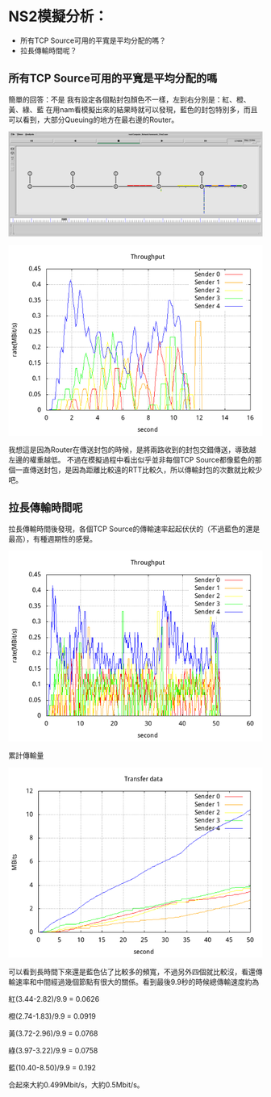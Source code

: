 NS2模擬分析：
========================================
* 所有TCP Source可用的平寬是平均分配的嗎？
* 拉長傳輸時間呢？

所有TCP Source可用的平寬是平均分配的嗎
----------------------------------------
簡單的回答：不是
我有設定各個點封包顏色不一樣，左到右分別是：紅、橙、黃、綠、藍
在用nam看模擬出來的結果時就可以發現，藍色的封包特別多，而且可以看到，大部分Queuing的地方在最右邊的Router。

![模擬圖](https://github.com/Lipraxde/Computer_Network/blob/master/homework_2/window.png?raw=true)

![Throughput](https://github.com/Lipraxde/Computer_Network/blob/master/homework_2/tm0.1_sw0.5.png?raw=true)

我想這是因為Router在傳送封包的時候，是將兩路收到的封包交錯傳送，導致越左邊的權重越低。
不過在模擬過程中看出似乎並非每個TCP Source都像藍色的那個一直傳送封包，是因為距離比較遠的RTT比較久，所以傳輸封包的次數就比較少吧。

拉長傳輸時間呢
----------------------------------------
拉長傳輸時間後發現，各個TCP Source的傳輸速率起起伏伏的（不過藍色的還是最高），有種週期性的感覺。

![模擬時間從10秒拉長到50秒](https://github.com/Lipraxde/Computer_Network/blob/master/homework_2/transfer_time_1to50.png?raw=true)

累計傳輸量

![模擬時間從10秒拉長到50秒](https://github.com/Lipraxde/Computer_Network/blob/master/homework_2/transfer_data.png?raw=true)

可以看到長時間下來還是藍色佔了比較多的頻寬，不過另外四個就比較沒，看還傳輸速率和中間經過幾個節點有很大的關係。看到最後9.9秒的時候總傳輸速度約為

紅(3.44-2.82)/9.9 = 0.0626

橙(2.74-1.83)/9.9 = 0.0919

黃(3.72-2.96)/9.9 = 0.0768

綠(3.97-3.22)/9.9 = 0.0758

藍(10.40-8.50)/9.9 = 0.192

合起來大約0.499Mbit/s，大約0.5Mbit/s。
